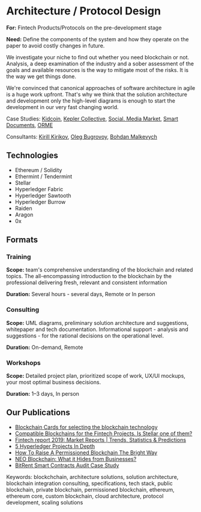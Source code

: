 # Architecture / Protocol Design

**For:** Fintech Products/Protocols on the pre-development stage

**Need:** Define the components of the system and how they operate on the paper to avoid costly changes in future. 

We investigate your niche to find out whether you need blockchain or not. Analysis, a deep examination of the industry and a sober assessment of the goals and available resources is the way to mitigate most of the risks. It is the way we get things done.

We're convinced that canonical approaches of software architecture in agile is a huge work upfront. That's why we think that the solution architecture and development only the high-level diagrams is enough to start the development in our very fast changing world. 

Case Studies: [Kidcoin](../case-studies/kidcoin.md), [Kepler Collective](../case-studies/kepler-collective.md), [Social. Media Market](../case-studies/social.-media-market.md), [Smart Documents](../case-studies/notarization-platform.md), [ORME](../case-studies/orme.md)

Consultants: [Kirill Kirikov](../org-1/kirill-kirikov.md), [Oleg Bugrovoy](../org-1/oleg-bugrovoy.md), [Bohdan Malkevych](../org-1/bohdan-malkevych.md)

## Technologies

* Ethereum / Solidity
* Ethermint / Tendermint
* Stellar
* Hyperledger Fabric
* Hyperledger Sawtooth
* Hyperledger Burrow
* Raiden
* Aragon
* 0x

## Formats

### Training 

**Scope:** team's comprehensive understanding of the blockchain and related topics. The all-encompassing introduction to the blockchain by the professional delivering fresh, relevant and consistent information

**Duration:** Several hours - several days, Remote or In person

### Consulting

**Scope:** UML diagrams, preliminary solution architecture and suggestions, whitepaper and tech documentation. Informational support - analysis and suggestions - for the rational decisions on the operational level.

**Duration:** On-demand, Remote

### Workshops

**Scope:** Detailed project plan, prioritized scope of work, UX/UI mockups, your most optimal business decisions.

**Duration:** 1–3 days, In person

## Our Publications

* [Blockchain Cards for selecting the blockchain technology](https://4irelabs.com/blockchain_cards)
* [Compatible Blockchains for the Fintech Projects. Is Stellar one of them?](https://4irelabs.com/blockchain-fintech-stellar)
* [Fintech report 2019: Market Reports \| Trends, Statistics‎ & Predictions](https://4irelabs.com/fintech-report)
* [5 Hyperledger Projects In Depth](https://medium.com/practical-blockchain/5-hyperledger-projects-in-depth-3d14c41f902b)
* [How To Raise A Permissioned Blockchain The Bright Way](https://medium.com/practical-blockchain/how-to-raise-a-permissioned-blockchain-the-bright-way-fb90230538ba)
* [NEO Blockchain: What it Hides from Businesses?](https://medium.com/practical-blockchain/neo-blockchain-what-it-hides-from-businesses-13853f169e9b)
* [BitRent Smart Contracts Audit Case Study](https://medium.com/practical-blockchain/bitrent-smart-contracts-audit-case-study-d7d61a34e9f7)

Keywords: blockchchain, architecture solutions, solution architecture, blockchain integration consulting, specifications, tech stack, public blockchain, private blockchain, permissioned blockchain, ethereum, ethereum core, custom blockchain, cloud architecture, protocol development, scaling solutions

